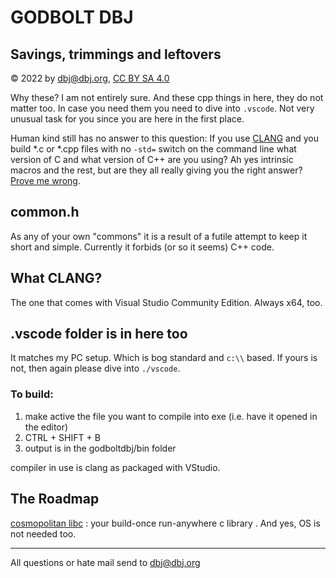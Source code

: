 # GODBOLT DBJ 
## Savings, trimmings and leftovers

&copy; 2022 by dbj@dbj.org, [CC BY SA 4.0](https://creativecommons.org/licenses/by-sa/4.0/)

Why these? I am not entirely sure. And these cpp things in here, they do not matter too. In case you need them you need to dive into `.vscode`. Not very unusual task for you since you are here in the first place.

Human kind still has no answer to this question: If you use [CLANG](https://en.wikipedia.org/wiki/Clang) and you build *.c or *.cpp files with no `-std=` switch on the command line what version of C and what version of C++ are you using? Ah yes intrinsic macros and the rest, but are they all really giving you the right answer? [Prove me wrong](https://releases.llvm.org/15.0.0/tools/clang/docs/UsersManual.html#c-language-features).

## common.h

As any of your own "commons" it is a result of a futile attempt to keep it short and simple. Currently it forbids (or so it seems) C++ code.

## What CLANG?

The one that comes with Visual Studio Community Edition. Always x64, too.

## .vscode folder is in here too

It matches my PC setup. Which is bog standard and `c:\\` based. If yours is not, then again please dive into `./vscode`.

### To build: 

1. make active the file you want to compile into exe (i.e. have it opened in the editor)
2. CTRL + SHIFT + B
3. output is in the godboltdbj/bin folder

compiler in use is clang as packaged with VStudio. 

## The Roadmap
[cosmopolitan libc](https://justine.lol/cosmopolitan/windows-compiling.html) : your build-once run-anywhere c library . And yes, OS is not needed too.

--- 

All questions or hate mail send to dbj@dbj.org